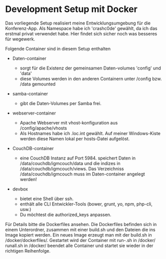 # Development Setup mit Docker

Das vorliegende Setup realisiert meine Entwicklungsumgebung für die Konferenz-App.
Als Namespace habe ich 'crashc0de' gewählt, da ich das erstmal privat verwendet habe.
Hier findet sich sicher noch was besseres für wegewerk.


Folgende Container sind in diesem Setup enthalten

- Daten-container
  - sorgt für die Existenz der gemeinsamen Daten-volumes 'config' und 'data'
  - diese Volumes werden in den anderen Containern unter /config bzw. /data gemounted

- samba-container
  - gibt die Daten-Volumes per Samba frei.

- webserver-container
  - Apache Webserver mit vhost-konfiguration aus /config/apache/vhosts
  - Als Hostnames habe ich <projektname>.loc.int gewählt. Auf meiner Windows-Kiste werden diese Namen lokal per hosts-Datei aufgelöst.

- CouchDB-container
  - eine CouchDB Instanz auf Port 5984. speichert Daten in /data/couchdb/igmcouch/data und die indizes in /data/couchdb/igmcouch/views. Das Verzeichniss /data/couchdb/igmcouch muss im Daten-container angelegt werden!

- devbox
  - bietet eine Shell über ssh.
  - enthält alle CLI Entwickler-Tools (bower, grunt, yo, npm, php-cli, usw.)
  - Du möchtest die authorized_keys anpassen.

Für Details bitte die Dockerfiles ansehen.
Die Dockerfiles befinden sich in einem Unterordner, zusammen mit einer build.sh und den Dateien die ins Image kopiert werden.
Ein neues Image erzeugt man mit der build.sh in /docker/dockerfiles/<containername>. Gestartet wird der Container mit run-<containername>.sh in /docker/
runall.sh in /docker/ beendet alle Container und startet sie wieder in der richtigen Reihenfolge.
